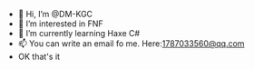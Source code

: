 - 👋 Hi, I’m @DM-KGC
- 👀 I’m interested in FNF
- 🌱 I’m currently learning Haxe C#
- 📫 You can write an email fo me.  Here:1787033560@qq.com
- OK that's it

<!---
DM-KGC/DM-KGC is a ✨ special ✨ repository because its `README.md` (this file) appears on your GitHub profile.
You can click the Preview link to take a look at your changes.
--->
